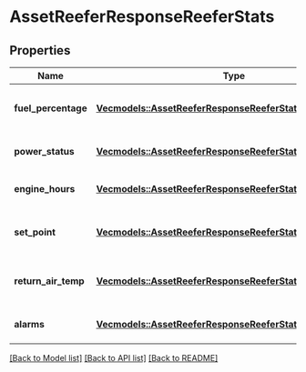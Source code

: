 # AssetReeferResponseReeferStats

## Properties
Name | Type | Description | Notes
------------ | ------------- | ------------- | -------------
**fuel_percentage** | [**Vec<models::AssetReeferResponseReeferStatsFuelPercentage>**](AssetReeferResponse_reeferStats_fuelPercentage.md) | Fuel percentage of the reefer | [optional] [default to None]
**power_status** | [**Vec<models::AssetReeferResponseReeferStatsPowerStatus>**](AssetReeferResponse_reeferStats_powerStatus.md) | Power status of the reefer | [optional] [default to None]
**engine_hours** | [**Vec<models::AssetReeferResponseReeferStatsEngineHours>**](AssetReeferResponse_reeferStats_engineHours.md) | Engine hours of the reefer | [optional] [default to None]
**set_point** | [**Vec<models::AssetReeferResponseReeferStatsSetPoint>**](AssetReeferResponse_reeferStats_setPoint.md) | Set point temperature of the reefer | [optional] [default to None]
**return_air_temp** | [**Vec<models::AssetReeferResponseReeferStatsReturnAirTemp>**](AssetReeferResponse_reeferStats_returnAirTemp.md) | Return air temperature of the reefer | [optional] [default to None]
**alarms** | [**Vec<models::AssetReeferResponseReeferStatsAlarms1>**](AssetReeferResponse_reeferStats_alarms_1.md) | Reefer alarms | [optional] [default to None]

[[Back to Model list]](../README.md#documentation-for-models) [[Back to API list]](../README.md#documentation-for-api-endpoints) [[Back to README]](../README.md)


